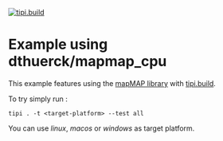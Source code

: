 [![tipi.build](https://github.com/tipi-deps/example-mapmap_cpu/workflows/build/badge.svg)](https://github.com/tipi-deps/example-mapmap_cpu/actions/workflows/ci.yml)

# Example using dthuerck/mapmap_cpu

This example features using the [mapMAP library](https://github.com/dthuerck/mapmap_cpu) with [tipi.build](https://tipi.build). 

To try simply run : 

```
tipi . -t <target-platform> --test all
```
You can use *linux*, *macos* or *windows* as target platform.

